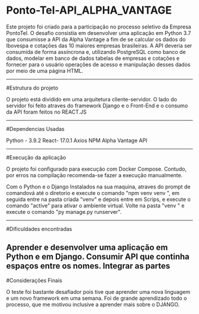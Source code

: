 # Ponto-Tel-API_ALPHA_VANTAGE


Este projeto foi criado para a participação no processo seletivo da Empresa PontoTel. O desafio consistia em desenvolver uma aplicação em Python 3.7 que consumisse a API da Alpha Vantage a fim de se calcular os dados do Ibovespa e cotações das 10 maiores empresas brasileiras. A API deveria ser consumida de forma assíncrona e, utilizando PostgreSQL como banco de dados, modelar em banco de dados tabelas de empresas e cotações e fornecer para o usuário operações de acesso e manipulação desses dados por meio de uma página HTML.

---------------------------------------------------------------------------------------------------------------------------------------------------------------------------------
#Estrutura do projeto

O projeto está dividido em uma arquitetura cliente-servidor. O lado do servidor foi feito atraves do framework Django e o Front-End e o consumo da API foram feitos no REACT.JS

---------------------------------------------------------------------------------------------------------------------------------------------------------------------------------
#Dependencias Usadas 

Python - 3.9.2
React- 17.0.1
Axios
NPM
Alpha Vantage API

---------------------------------------------------------------------------------------------------------------------------------------------------------------------------------
#Execução da aplicação

O projeto foi configurado para execução com Docker Compose. Contudo, por erros na compilação recomenda-se fazer a execução manualmente.

Com o Python e o Django Instalados na sua maquina, atraves do prompt de comandová até o diretorio e execute o comando "npm venv venv ", em seguida entre na pasta criada "venv" e depois entre em Scrips,  e execute o comando "active" para ativar o ambiente virtual. Volte na pasta "venv " e execute o comando "py manage.py runserver". 

---------------------------------------------------------------------------------------------------------------------------------------------------------------------------------
#Dificuldades encontradas

Aprender e desenvolver uma aplicação em Python e em Django.
Consumir API que continha espaços entre os nomes.
Integrar as partes
---------------------------------------------------------------------------------------------------------------------------------------------------------------------------------
#Considerações Finais

O teste foi bastante desafiador pois tive que aprender uma nova linguagem e um novo framework em uma semana. Foi de grande aprendizado todo o processo, que me motivou inclusive a aprender mais sobre o DJANGO.

